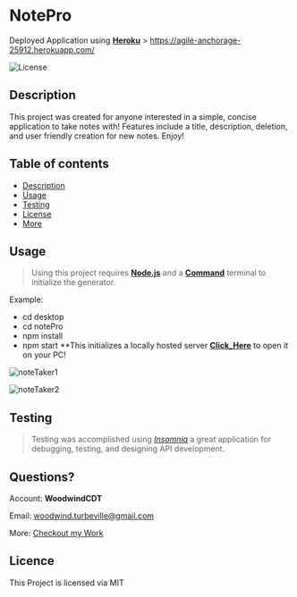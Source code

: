 # **NotePro**

Deployed Application using [**__Heroku__**](https://www.heroku.com/home) > https://agile-anchorage-25912.herokuapp.com/

![License](https://img.shields.io/badge/License-MIT-green.svg)
  
  ## Description 
  
  This project was created for anyone interested in a simple, concise application to take notes with! Features include a title, description, deletion, and user friendly creation for new notes. Enjoy!
  
  ## Table of contents
  
  - [Description](#Description)
  - [Usage](#Usage)
  - [Testing](#Testing)
  - [License](#License)
  - [More](#Questions)
  
  ## Usage
  
  > Using this project requires [**Node.js**](https://nodejs.org/en/) and a [**Command**](https://docs.microsoft.com/en-us/windows-server/administration/windows-commands/cmd) terminal to initialize the generator.

Example:
- cd desktop
- cd notePro
- npm install
- npm start **This initializes a locally hosted server [**Click_Here**](http://localhost:3001/) to open it on your PC!

![noteTaker1](https://user-images.githubusercontent.com/67067481/95670569-ae094900-0b52-11eb-8148-74954580b37c.PNG)

![noteTaker2](https://user-images.githubusercontent.com/67067481/95670571-b497c080-0b52-11eb-9399-a14023bb39c9.PNG)
  

  ## Testing
  
  > Testing was accomplished using [*Insomnia*](https://insomnia.rest/) a great application for debugging, testing, and designing API development.

  ## Questions?

  Account: **WoodwindCDT**

  Email: woodwind.turbeville@gmail.com

  More: [Checkout my Work](https://github.com/WoodwindCDT)

  ## Licence
  This Project is licensed via MIT